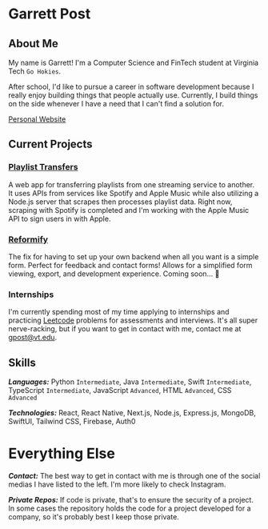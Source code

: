 # Garrett Post
## About Me
My name is Garrett! I'm a Computer Science and FinTech student at Virginia Tech `Go Hokies`.

After school, I'd like to pursue a career in software development because I really enjoy building things that people actually use. Currently, I build things on the side whenever I have a need that I can't find a solution for. 

[Personal Website](https://garrett.one)

## Current Projects
### [Playlist Transfers](https://playlisttransfers.app)
A web app for transferring playlists from one streaming service to another. It uses APIs from services like Spotify and Apple Music while also utilizing a Node.js server that scrapes then processes playlist data. Right now, scraping with Spotify is completed and I'm working with the Apple Music API to sign users in with Apple.

### [Reformify](https://github.com/gpossst/reformify)
The fix for having to set up your own backend when all you want is a simple form. Perfect for feedback and contact forms! Allows for a simplified form viewing, export, and development experience. Coming soon... 👀

### Internships
I'm currently spending most of my time applying to internships and practicing [Leetcode](https://leetcode.com/u/gpossst/) problems for assessments and interviews. It's all super nerve-racking, but if you want to get in contact with me, contact me at gpost@vt.edu.

## Skills
**_Languages:_** Python `Intermediate`, Java `Intermediate`, Swift `Intermediate`, TypeScript `Intermediate`, JavaScript `Advanced`, HTML `Advanced`, CSS `Advanced`

**_Technologies:_** React, React Native, Next.js, Node.js, Express.js, MongoDB, SwiftUI, Tailwind CSS, Firebase, Auth0

# Everything Else
**_Contact:_** The best way to get in contact with me is through one of the social medias I have listed to the left. I'm more likely to check Instagram.

**_Private Repos:_** If code is private, that's to ensure the security of a project. In some cases the repository holds the code for a project developed for a company, so it's probably best I keep those private.
